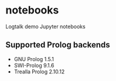# notebooks

Logtalk demo Jupyter notebooks

## Supported Prolog backends

- GNU Prolog 1.5.1
- SWI-Prolog 9.1.6
- Trealla Prolog 2.10.12
